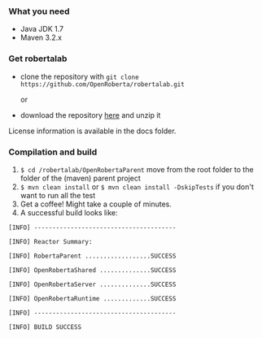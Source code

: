 ### What you need
* Java JDK 1.7 
* Maven 3.2.x

### Get robertalab
* clone the repository with `git clone https://github.com/OpenRoberta/robertalab.git`

  or
* download the repository [here](https://github.com/OpenRoberta/robertalab/archive/master.zip) and unzip it

License information is available in the docs folder.

### Compilation and build
1. `$ cd /robertalab/OpenRobertaParent` move from the root folder to the folder of the (maven) parent project
1. `$ mvn clean install` or `$ mvn clean install -DskipTests` if you don't want to run all the test
1. Get a coffee! Might take a couple of minutes.
1. A successful build looks like:

`[INFO] ---------------------------------------`

`[INFO] Reactor Summary:`

`[INFO] RobertaParent ..................SUCCESS`

`[INFO] OpenRobertaShared ..............SUCCESS`

`[INFO] OpenRobertaServer ..............SUCCESS`

`[INFO] OpenRobertaRuntime .............SUCCESS`

`[INFO] ---------------------------------------`

`[INFO] BUILD SUCCESS`
